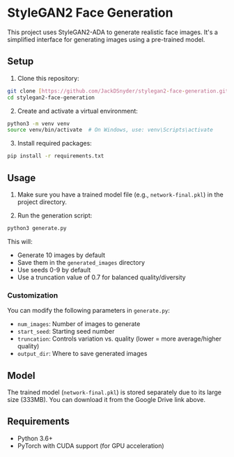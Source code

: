 # StyleGAN2 Face Generation

This project uses StyleGAN2-ADA to generate realistic face images. It's a simplified interface for generating images using a pre-trained model.

## Setup

1. Clone this repository:
```bash
git clone [https://github.com/JackDSnyder/stylegan2-face-generation.git]
cd stylegan2-face-generation
```

2. Create and activate a virtual environment:
```bash
python3 -m venv venv
source venv/bin/activate  # On Windows, use: venv\Scripts\activate
```

3. Install required packages:
```bash
pip install -r requirements.txt
```

## Usage

1. Make sure you have a trained model file (e.g., `network-final.pkl`) in the project directory.

2. Run the generation script:
```bash
python3 generate.py
```

This will:
- Generate 10 images by default
- Save them in the `generated_images` directory
- Use seeds 0-9 by default
- Use a truncation value of 0.7 for balanced quality/diversity

### Customization

You can modify the following parameters in `generate.py`:
- `num_images`: Number of images to generate
- `start_seed`: Starting seed number
- `truncation`: Controls variation vs. quality (lower = more average/higher quality)
- `output_dir`: Where to save generated images

## Model

The trained model (`network-final.pkl`) is stored separately due to its large size (333MB). You can download it from the Google Drive link above.

## Requirements

- Python 3.6+
- PyTorch with CUDA support (for GPU acceleration) 